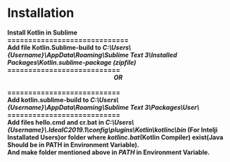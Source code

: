 # Installation<br>
<b>
  Install Kotlin in Sublime<br>
=============================<br>
Add file Kotlin.Sublime-build to <i> C:\Users\{Username}\AppData\Roaming\Sublime Text 3\Installed Packages\Kotlin.sublime-package (zipfile)</i><br>
  ===========================<br>
 <center><i>OR<b></i></b></center><br>
  ===========================<br>
Add kotlin.sublime-build to <i>C:\Users\{Username}\AppData\Roaming\Sublime Text 3\Packages\User\</i><br>
  ===========================<br>
Add files hello.cmd and cr.bat in <i>C:\Users\{Username}\.IdeaIC2019.1\config\plugins\Kotlin\kotlinc\bin</i> (For Intelji Installated Users)or folder where <i>kotlinc.bat</i>(Kotlin Compiler) exist(Java Should be in PATH in Environment Variable).<br>
And make folder mentioned above  in <i>PATH</i> in Environment Variable.</b>
